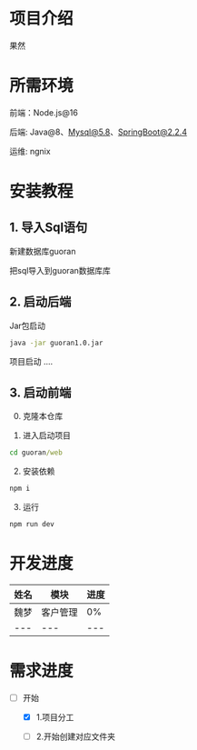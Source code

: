 
# 项目介绍
果然

# 所需环境

前端：Node.js@16

后端: Java@8、Mysql@5.8、SpringBoot@2.2.4

运维: ngnix

# 安装教程

## 1. 导入Sql语句

新建数据库guoran

把sql导入到guoran数据库库

## 2. 启动后端

Jar包启动
```sh
java -jar guoran1.0.jar
```

项目启动
....

## 3. 启动前端


0. 克隆本仓库

1. 进入启动项目
```cmd
cd guoran/web
```
2. 安装依赖
```cmd
npm i
```

3. 运行
```cmd
npm run dev
```

# 开发进度

|姓名|模块|进度|
|---|---|---|
|魏梦|客户管理|0%|
|---|---|---|


# 需求进度
- [ ] 开始
  - [x] 1.项目分工
  - [ ] 2.开始创建对应文件夹

